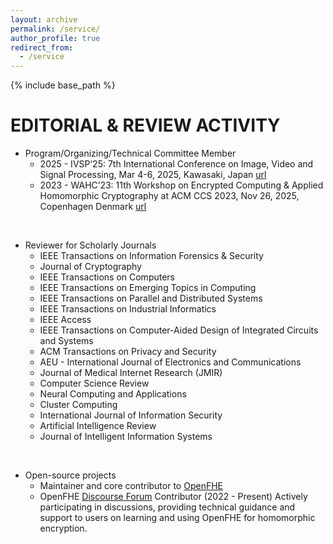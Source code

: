 ```yaml
---
layout: archive
permalink: /service/
author_profile: true
redirect_from:
  - /service
---
```


{% include base_path %}

EDITORIAL & REVIEW ACTIVITY 
======
* Program/Organizing/Technical Committee Member
  * 2025 - IVSP’25: 7th International Conference on Image, Video and Signal Processing, Mar 4-6, 2025, Kawasaki, Japan [url](https://ivsp.net/index.html)
  * 2023 - WAHC’23: 11th Workshop on Encrypted Computing & Applied Homomorphic Cryptography at ACM CCS 2023, Nov 26, 2025, Copenhagen Denmark [url](https://homomorphicencryption.org/workshops-wahc23/)

&nbsp;

* Reviewer for Scholarly Journals
  * IEEE Transactions on Information Forensics & Security
  * Journal of Cryptography
  * IEEE Transactions on Computers
  * IEEE Transactions on Emerging Topics in Computing
  * IEEE Transactions on Parallel and Distributed Systems
  * IEEE Transactions on Industrial Informatics
  * IEEE Access
  * IEEE Transactions on Computer-Aided Design of Integrated Circuits and Systems
  * ACM Transactions on Privacy and Security
  * AEU - International Journal of Electronics and Communications
  * Journal of Medical Internet Research (JMIR)
  * Computer Science Review
  * Neural Computing and Applications
  * Cluster Computing
  * International Journal of Information Security
  * Artificial Intelligence Review
  * Journal of Intelligent Information Systems

&nbsp;

* Open-source projects
  * Maintainer and core contributor to [OpenFHE](https://github.com/openfheorg/openfhe-development)
  * OpenFHE [Discourse Forum](https://openfhe.discourse.group/) Contributor (2022 - Present)
      Actively participating in discussions, providing technical guidance and support to users on learning and using OpenFHE for homomorphic encryption.

